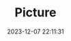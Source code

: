 ---
weight: 1
images:
- /images/edited/62.jpeg
title: Picture
date: 2023-12-07 22:11:31
tags: [luminar neo,work,24-70mm F2.8 DG DN | Art 019,ILCE-7M3,25.1]
---
